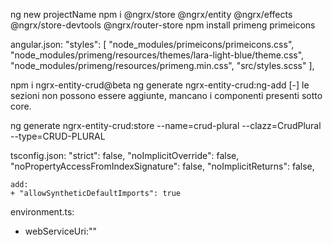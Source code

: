 ng new projectName
npm i @ngrx/store @ngrx/entity @ngrx/effects @ngrx/store-devtools @ngrx/router-store
npm install primeng primeicons


angular.json:
"styles": [
"node_modules/primeicons/primeicons.css",
"node_modules/primeng/resources/themes/lara-light-blue/theme.css",
"node_modules/primeng/resources/primeng.min.css",
"src/styles.scss"
],

npm i ngrx-entity-crud@beta
ng generate ngrx-entity-crud:ng-add
[-] le sezioni non possono essere aggiunte, mancano i componenti presenti sotto core.

ng generate ngrx-entity-crud:store --name=crud-plural --clazz=CrudPlural --type=CRUD-PLURAL

tsconfig.json:
"strict": false,
"noImplicitOverride": false,
"noPropertyAccessFromIndexSignature": false,
"noImplicitReturns": false,

	add:
	+ "allowSyntheticDefaultImports": true

environment.ts:
+ webServiceUri:""
